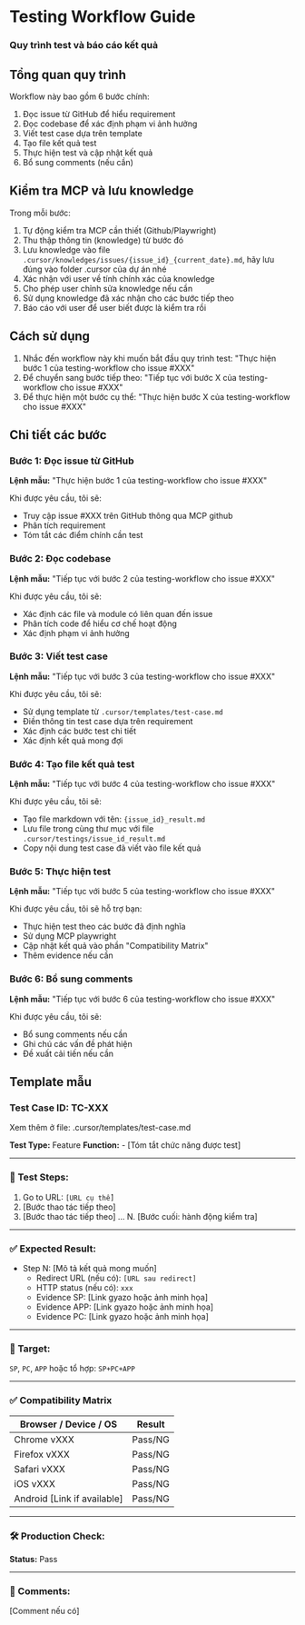 # Testing Workflow Guide
### Quy trình test và báo cáo kết quả

## Tổng quan quy trình

Workflow này bao gồm 6 bước chính:
1. Đọc issue từ GitHub để hiểu requirement
2. Đọc codebase để xác định phạm vi ảnh hưởng
3. Viết test case dựa trên template
4. Tạo file kết quả test
5. Thực hiện test và cập nhật kết quả
6. Bổ sung comments (nếu cần)

## Kiểm tra MCP và lưu knowledge

Trong mỗi bước:
1. Tự động kiểm tra MCP cần thiết (Github/Playwright)
2. Thu thập thông tin (knowledge) từ bước đó
3. Lưu knowledge vào file `.cursor/knowledges/issues/{issue_id}_{current_date}.md`, hãy lưu đúng vào folder .cursor của dự án nhé
4. Xác nhận với user về tính chính xác của knowledge
5. Cho phép user chỉnh sửa knowledge nếu cần
6. Sử dụng knowledge đã xác nhận cho các bước tiếp theo
7. Báo cáo với user để user biết được là kiểm tra rồi

## Cách sử dụng

1. Nhắc đến workflow này khi muốn bắt đầu quy trình test: "Thực hiện bước 1 của testing-workflow cho issue #XXX"
2. Để chuyển sang bước tiếp theo: "Tiếp tục với bước X của testing-workflow cho issue #XXX"
3. Để thực hiện một bước cụ thể: "Thực hiện bước X của testing-workflow cho issue #XXX"

## Chi tiết các bước

### Bước 1: Đọc issue từ GitHub
**Lệnh mẫu:** "Thực hiện bước 1 của testing-workflow cho issue #XXX"

Khi được yêu cầu, tôi sẽ:
- Truy cập issue #XXX trên GitHub thông qua MCP github
- Phân tích requirement
- Tóm tắt các điểm chính cần test

### Bước 2: Đọc codebase 
**Lệnh mẫu:** "Tiếp tục với bước 2 của testing-workflow cho issue #XXX"

Khi được yêu cầu, tôi sẽ:
- Xác định các file và module có liên quan đến issue
- Phân tích code để hiểu cơ chế hoạt động
- Xác định phạm vi ảnh hưởng

### Bước 3: Viết test case
**Lệnh mẫu:** "Tiếp tục với bước 3 của testing-workflow cho issue #XXX"

Khi được yêu cầu, tôi sẽ:
- Sử dụng template từ `.cursor/templates/test-case.md`
- Điền thông tin test case dựa trên requirement
- Xác định các bước test chi tiết
- Xác định kết quả mong đợi

### Bước 4: Tạo file kết quả test
**Lệnh mẫu:** "Tiếp tục với bước 4 của testing-workflow cho issue #XXX"

Khi được yêu cầu, tôi sẽ:
- Tạo file markdown với tên: `{issue_id}_result.md`
- Lưu file trong cùng thư mục với file `.cursor/testings/issue_id_result.md`
- Copy nội dung test case đã viết vào file kết quả

### Bước 5: Thực hiện test
**Lệnh mẫu:** "Tiếp tục với bước 5 của testing-workflow cho issue #XXX"

Khi được yêu cầu, tôi sẽ hỗ trợ bạn:
- Thực hiện test theo các bước đã định nghĩa
- Sử dụng MCP playwright
- Cập nhật kết quả vào phần "Compatibility Matrix"
- Thêm evidence nếu cần

### Bước 6: Bổ sung comments
**Lệnh mẫu:** "Tiếp tục với bước 6 của testing-workflow cho issue #XXX"

Khi được yêu cầu, tôi sẽ:
- Bổ sung comments nếu cần
- Ghi chú các vấn đề phát hiện
- Đề xuất cải tiến nếu cần

## Template mẫu

### Test Case ID: TC-XXX

Xem thêm ở file: .cursor/templates/test-case.md

**Test Type:** Feature
**Function:** - [Tóm tắt chức năng được test]

---

### 📝 Test Steps:
1. Go to URL: `[URL cụ thể]`
2. [Bước thao tác tiếp theo]
3. [Bước thao tác tiếp theo]
...
N. [Bước cuối: hành động kiểm tra]

---

### ✅ Expected Result:
- Step N: [Mô tả kết quả mong muốn]
  - Redirect URL (nếu có): `[URL sau redirect]`
  - HTTP status (nếu có): `xxx`
  - Evidence SP: [Link gyazo hoặc ảnh minh họa]
  - Evidence APP: [Link gyazo hoặc ảnh minh họa]
  - Evidence PC: [Link gyazo hoặc ảnh minh họa]

---

### 🎯 Target:
`SP`, `PC`, `APP` hoặc tổ hợp: `SP+PC+APP`

---

### ✅ Compatibility Matrix

| Browser / Device / OS       | Result  |
|-----------------------------|---------|
| Chrome vXXX                 | Pass/NG |
| Firefox vXXX                | Pass/NG |
| Safari vXXX                 | Pass/NG |
| iOS vXXX                    | Pass/NG |
| Android [Link if available] | Pass/NG |

---

### 🛠️ Production Check:
**Status:** Pass

---

### 💬 Comments:
[Comment nếu có]
